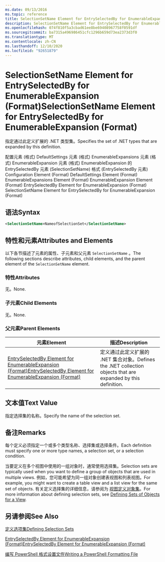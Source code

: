 ```yaml
---
ms.date: 09/13/2016
ms.topic: reference
title: SelectionSetName Element for EntrySelectedBy for EnumerableExpansion (Format)
description: SelectionSetName Element for EntrySelectedBy for EnumerableExpansion (Format)
ms.openlocfilehash: 074f810f5a3cbad61ee8be69408967758f0591df
ms.sourcegitcommit: ba7315a496986451cfc1296b659d73ea2373d3f0
ms.translationtype: MT
ms.contentlocale: zh-CN
ms.lasthandoff: 12/10/2020
ms.locfileid: "92651879"
---
```

# <a name="selectionsetname-element-for-entryselectedby-for-enumerableexpansion-format"></a><span data-ttu-id="94b19-103">SelectionSetName Element for EntrySelectedBy for EnumerableExpansion (Format)</span><span class="sxs-lookup"><span data-stu-id="94b19-103">SelectionSetName Element for EntrySelectedBy for EnumerableExpansion (Format)</span></span>

<span data-ttu-id="94b19-104">指定通过此定义扩展的 .NET 类型集。</span><span class="sxs-lookup"><span data-stu-id="94b19-104">Specifies the set of .NET types that are expanded by this definition.</span></span>

<span data-ttu-id="94b19-105">配置元素 (格式) DefaultSettings 元素 (格式) EnumerableExpansions 元素 (格式) EnumerableExpansion 元素 (格式) EnumerableExpansion 的 EntrySelectedBy 元素 (SelectionSetName) 格式 (EntrySelectedBy 元素) </span><span class="sxs-lookup"><span data-stu-id="94b19-105">Configuration Element (Format) DefaultSettings Element (Format) EnumerableExpansions Element (Format) EnumerableExpansion Element (Format) EntrySelectedBy Element for EnumerableExpansion (Format) SelectionSetName Element for EntrySelectedBy for EnumerableExpansion (Format)</span></span>

## <a name="syntax"></a><span data-ttu-id="94b19-106">语法</span><span class="sxs-lookup"><span data-stu-id="94b19-106">Syntax</span></span>

```xml
<SelectionSetName>NameofSelectionSet</SelectionSetName>

```

## <a name="attributes-and-elements"></a><span data-ttu-id="94b19-107">特性和元素</span><span class="sxs-lookup"><span data-stu-id="94b19-107">Attributes and Elements</span></span>

<span data-ttu-id="94b19-108">以下各节描述了元素的属性、子元素和父元素 `SelectionSetName` 。</span><span class="sxs-lookup"><span data-stu-id="94b19-108">The following sections describe attributes, child elements, and the parent element of the `SelectionSetName` element.</span></span>

### <a name="attributes"></a><span data-ttu-id="94b19-109">特性</span><span class="sxs-lookup"><span data-stu-id="94b19-109">Attributes</span></span>

<span data-ttu-id="94b19-110">无。</span><span class="sxs-lookup"><span data-stu-id="94b19-110">None.</span></span>

### <a name="child-elements"></a><span data-ttu-id="94b19-111">子元素</span><span class="sxs-lookup"><span data-stu-id="94b19-111">Child Elements</span></span>

<span data-ttu-id="94b19-112">无。</span><span class="sxs-lookup"><span data-stu-id="94b19-112">None.</span></span>

### <a name="parent-elements"></a><span data-ttu-id="94b19-113">父元素</span><span class="sxs-lookup"><span data-stu-id="94b19-113">Parent Elements</span></span>

|<span data-ttu-id="94b19-114">元素</span><span class="sxs-lookup"><span data-stu-id="94b19-114">Element</span></span>|<span data-ttu-id="94b19-115">描述</span><span class="sxs-lookup"><span data-stu-id="94b19-115">Description</span></span>|
|-------------|-----------------|
|[<span data-ttu-id="94b19-116">EntrySelectedBy Element for EnumerableExpansion (Format)</span><span class="sxs-lookup"><span data-stu-id="94b19-116">EntrySelectedBy Element for EnumerableExpansion (Format)</span></span>](./entryselectedby-element-for-enumerableexpansion-format.md)|<span data-ttu-id="94b19-117">定义通过此定义扩展的 .NET 集合对象。</span><span class="sxs-lookup"><span data-stu-id="94b19-117">Defines the .NET collection objects that are expanded by this definition.</span></span>|

## <a name="text-value"></a><span data-ttu-id="94b19-118">文本值</span><span class="sxs-lookup"><span data-stu-id="94b19-118">Text Value</span></span>

<span data-ttu-id="94b19-119">指定选择集的名称。</span><span class="sxs-lookup"><span data-stu-id="94b19-119">Specify the name of the selection set.</span></span>

## <a name="remarks"></a><span data-ttu-id="94b19-120">备注</span><span class="sxs-lookup"><span data-stu-id="94b19-120">Remarks</span></span>

<span data-ttu-id="94b19-121">每个定义必须指定一个或多个类型名称、选择集或选择条件。</span><span class="sxs-lookup"><span data-stu-id="94b19-121">Each definition must specify one or more type names, a selection set, or a selection condition.</span></span>

<span data-ttu-id="94b19-122">当要定义在多个视图中使用的一组对象时，通常使用选择集。</span><span class="sxs-lookup"><span data-stu-id="94b19-122">Selection sets are typically used when you want to define a group of objects that are used in multiple views.</span></span> <span data-ttu-id="94b19-123">例如，您可能希望为同一组对象创建表视图和列表视图。</span><span class="sxs-lookup"><span data-stu-id="94b19-123">For example, you might want to create a table view and a list view for the same set of objects.</span></span> <span data-ttu-id="94b19-124">有关定义选择集的详细信息，请参阅为 [视图定义对象集](./defining-selection-sets.md)。</span><span class="sxs-lookup"><span data-stu-id="94b19-124">For more information about defining selection sets, see [Defining Sets of Objects for a View](./defining-selection-sets.md).</span></span>

## <a name="see-also"></a><span data-ttu-id="94b19-125">另请参阅</span><span class="sxs-lookup"><span data-stu-id="94b19-125">See Also</span></span>

[<span data-ttu-id="94b19-126">定义选项集</span><span class="sxs-lookup"><span data-stu-id="94b19-126">Defining Selection Sets</span></span>](./defining-selection-sets.md)

[<span data-ttu-id="94b19-127">EntrySelectedBy Element for EnumerableExpansion (Format)</span><span class="sxs-lookup"><span data-stu-id="94b19-127">EntrySelectedBy Element for EnumerableExpansion (Format)</span></span>](./entryselectedby-element-for-enumerableexpansion-format.md)

[<span data-ttu-id="94b19-128">编写 PowerShell 格式设置文件</span><span class="sxs-lookup"><span data-stu-id="94b19-128">Writing a PowerShell Formatting File</span></span>](./writing-a-powershell-formatting-file.md)
